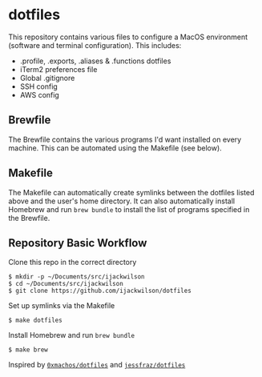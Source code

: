 # dotfiles

This repository contains various files to configure a MacOS environment (software and terminal configuration). This includes:

* .profile, .exports, .aliases & .functions dotfiles
* iTerm2 preferences file
* Global .gitignore
* SSH config
* AWS config

## Brewfile

The Brewfile contains the various programs I'd want installed on every machine. This can be automated using the Makefile (see below).

## Makefile

The Makefile can automatically create symlinks between the dotfiles listed above and the user's home directory. It can also automatically install Homebrew and run `brew bundle` to install the list of programs specified in the Brewfile.

## Repository Basic Workflow

Clone this repo in the correct directory
```
$ mkdir -p ~/Documents/src/ijackwilson
$ cd ~/Documents/src/ijackwilson
$ git clone https://github.com/ijackwilson/dotfiles
```

Set up symlinks via the Makefile
```
$ make dotfiles
```

Install Homebrew and run `brew bundle`
```
$ make brew
```

Inspired by [`0xmachos/dotfiles`](https://github.com/0xmachos/dotfiles) and [`jessfraz/dotfiles`](https://github.com/jessfraz/dotfiles)
